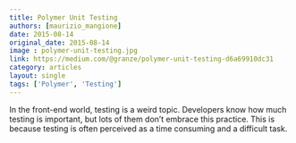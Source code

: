 ```yaml
---
title: Polymer Unit Testing
authors: [maurizio_mangione]
date: 2015-08-14
original_date: 2015-08-14
image : polymer-unit-testing.jpg
link: https://medium.com/@granze/polymer-unit-testing-d6a69910dc31
category: articles
layout: single
tags: ['Polymer', 'Testing']
---
```


In the front-end world, testing is a weird topic. Developers know how much testing is important, but lots of them don’t
embrace this practice. This is because testing is often perceived as a time consuming and a difficult task.

<!-- Excerpt -->
